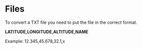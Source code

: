 <h1> Files </h1>
<p> To convert a TXT file you need to put the file in the correct format. </p>
<p><b> LATITUDE,LONGITUDE,ALTITUDE,NAME</b></p>
<p> Example: 12.345,45.678,32.1,x
